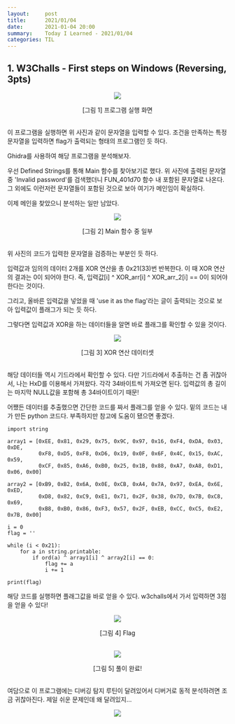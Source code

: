 ```yaml
---
layout:     post
title:      2021/01/04
date:       2021-01-04 20:00
summary:    Today I Learned - 2021/01/04
categories: TIL
---
```


## 1. W3Challs - First steps on Windows (Reversing, 3pts)

<p align="center"><img src="https://user-images.githubusercontent.com/75083364/103515317-da163b00-4eb1-11eb-94c1-13383e5ffe39.png"></p>
<center>[그림 1] 프로그램 실행 화면</center><br>

이 프로그램을 실행하면 위 사진과 같이 문자열을 입력할 수 있다.
조건을 만족하는 특정 문자열을 입력하면 flag가 출력되는 형태의 프로그램인 듯 하다.

Ghidra를 사용하여 해당 프로그램을 분석해보자.

우선 Defined Strings를 통해 Main 함수를 찾아보기로 했다.
위 사진에 출력된 문자열 중 'Invalid password'를 검색했더니 FUN_401d70 함수 내 포함된 문자열로 나온다. 그 외에도 이런저런 문자열들이 포함된 것으로 보아 여기가 메인임이 확실하다.

이제 메인을 찾았으니 분석하는 일만 남았다.

<p align="center"><img src="https://user-images.githubusercontent.com/75083364/103515322-db476800-4eb1-11eb-9cc2-b8ffbf4ec063.png"></p>
<center>[그림 2] Main 함수 중 일부</center><br>

위 사진의 코드가 입력한 문자열을 검증하는 부분인 듯 하다.

입력값과 임의의 데이터 2개를 XOR 연산을 총 0x21(33)번 반복한다.
이 때 XOR 연산의 결과는 0이 되어야 한다. 즉, 입력값[i] ^ XOR_arr[i] ^ XOR_arr_2[i] == 0이 되어야 한다는 것이다.

그리고, 올바른 입력값을 넣었을 때 'use it as the flag'라는 글이 출력되는 것으로 보아 입력값이 플래그가 되는 듯 하다.

그렇다면 입력값과 XOR을 하는 데이터들을 알면 바로 플래그를 확인할 수 있을 것이다.

<p align="center"><img src="https://user-images.githubusercontent.com/75083364/103515325-dbdffe80-4eb1-11eb-86a1-1333d27cf6cf.png"></p>
<center>[그림 3] XOR 연산 데이터셋</center><br>

해당 데이터들 역시 기드라에서 확인할 수 있다. 
다만 기드라에서 추출하는 건 좀 귀찮아서, 나는 HxD를 이용해서 가져왔다.
각각 34바이트씩 가져오면 된다. 입력값의 총 길이는 마지막 NULL값을 포함해 총 34바이트이기 때문!

어쨌든 데이터를 추출했으면 간단한 코드를 짜서 플래그를 얻을 수 있다.
밑의 코드는 내가 만든 python 코드다. 부족하지만 참고에 도움이 됐으면 좋겠다.

```{.python}
import string

array1 = [0xEE, 0x81, 0x29, 0x75, 0x9C, 0x97, 0x16, 0xF4, 0xDA, 0x03, 0xDE,
          0xF8, 0xD5, 0xF8, 0xD6, 0x19, 0x0F, 0x6F, 0x4C, 0x15, 0xAC, 0x59,
          0xCF, 0x85, 0xA6, 0xB0, 0x25, 0x1B, 0x88, 0xA7, 0xA8, 0xD1, 0x06, 0x00]

array2 = [0xB9, 0xB2, 0x6A, 0x0E, 0xCB, 0xA4, 0x7A, 0x97, 0xEA, 0x6E, 0xED,
          0xD8, 0x82, 0xC9, 0xE1, 0x71, 0x2F, 0x38, 0x7D, 0x7B, 0xC8, 0x69,
          0xB8, 0xB0, 0x86, 0xF3, 0x57, 0x2F, 0xEB, 0xCC, 0xC5, 0xE2, 0x7B, 0x00]

i = 0
flag = ''

while (i < 0x21):
    for a in string.printable:
        if ord(a) ^ array1[i] ^ array2[i] == 0:
            flag += a
            i += 1

print(flag)
```

해당 코드를 실행하면 플래그값을 바로 얻을 수 있다. w3challs에서 가서 입력하면 3점을 얻을 수 있다!

<p align="center"><img src="https://user-images.githubusercontent.com/75083364/103515327-dc789500-4eb1-11eb-956c-0f61a4a5c089.png)"></p>
<center>[그림 4] Flag</center><br>

<p align="center"><img src="https://user-images.githubusercontent.com/75083364/103515329-dc789500-4eb1-11eb-9060-976f295f129b.png"></p>
<center>[그림 5] 풀이 완료!</center><br>

여담으로 이 프로그램에는 디버깅 탐지 루틴이 달려있어서 디버거로 동적 분석하려면 조금 귀찮아진다. 제일 쉬운 문제인데 왜 달려있지...

<p align="center"><img src="https://user-images.githubusercontent.com/75083364/103515331-dd112b80-4eb1-11eb-8eb9-6973dfae8fae.png"></p>